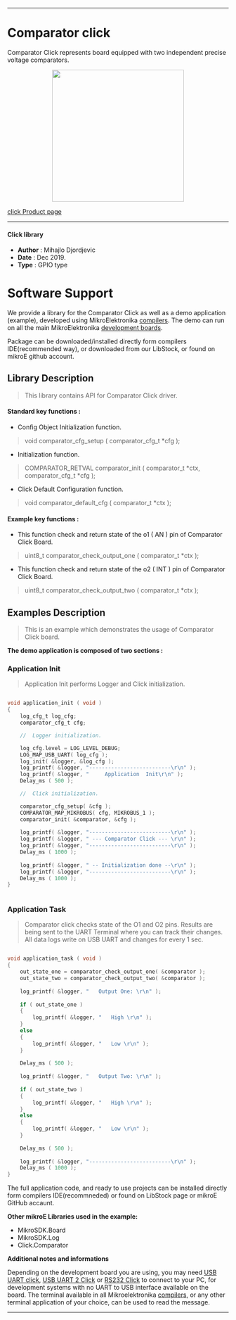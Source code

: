 

---
# Comparator click

Comparator Click represents board equipped with two independent precise voltage comparators.

<p align="center">
  <img src="http://download.mikroe.com/images/click_for_ide/comparator_click.png" height=300px>
</p>

[click Product page](<https://www.mikroe.com/comparator-click>)

---


#### Click library 

- **Author**        : Mihajlo Djordjevic
- **Date**          : Dec 2019.
- **Type**          : GPIO type


# Software Support

We provide a library for the Comparator Click 
as well as a demo application (example), developed using MikroElektronika 
[compilers](http://shop.mikroe.com/compilers). 
The demo can run on all the main MikroElektronika [development boards](http://shop.mikroe.com/development-boards).

Package can be downloaded/installed directly form compilers IDE(recommended way), or downloaded from our LibStock, or found on mikroE github account. 

## Library Description

> This library contains API for Comparator Click driver.

#### Standard key functions :

- Config Object Initialization function.
> void comparator_cfg_setup ( comparator_cfg_t *cfg ); 
 
- Initialization function.
> COMPARATOR_RETVAL comparator_init ( comparator_t *ctx, comparator_cfg_t *cfg );

- Click Default Configuration function.
> void comparator_default_cfg ( comparator_t *ctx );

#### Example key functions :

- This function check and return state of the o1 ( AN ) pin of Comparator Click Board.
> uint8_t comparator_check_output_one ( comparator_t *ctx );
 
- This function check and return state of the o2 ( INT ) pin of Comparator Click Board.
> uint8_t comparator_check_output_two ( comparator_t *ctx );

## Examples Description

> 
> This is an example which demonstrates the usage of Comparator Click board.
> 

**The demo application is composed of two sections :**

### Application Init 

>
> Application Init performs Logger and Click initialization.
> 

```c

void application_init ( void )
{
    log_cfg_t log_cfg;
    comparator_cfg_t cfg;

    //  Logger initialization.

    log_cfg.level = LOG_LEVEL_DEBUG;
    LOG_MAP_USB_UART( log_cfg );
    log_init( &logger, &log_cfg );
    log_printf( &logger, "--------------------------\r\n" );
    log_printf( &logger, "     Application  Init\r\n" );
    Delay_ms ( 500 );

    //  Click initialization.

    comparator_cfg_setup( &cfg );
    COMPARATOR_MAP_MIKROBUS( cfg, MIKROBUS_1 );
    comparator_init( &comparator, &cfg );
    
    log_printf( &logger, "--------------------------\r\n" );
    log_printf( &logger, " --- Comparator Click --- \r\n" );
    log_printf( &logger, "--------------------------\r\n" );
    Delay_ms ( 1000 );
    
    log_printf( &logger, " -- Initialization done --\r\n" );
    log_printf( &logger, "--------------------------\r\n" );
    Delay_ms ( 1000 );
}
  
```

### Application Task

>
> Comparator click checks state of the O1 and O2 pins. Results are being sent to the UART Terminal where you can track their changes. 
> All data logs write on USB UART and changes for every 1 sec.
> 

```c

void application_task ( void )
{
    out_state_one = comparator_check_output_one( &comparator );
    out_state_two = comparator_check_output_two( &comparator );
    
    log_printf( &logger, "   Output One: \r\n" );
    
    if ( out_state_one )
    {
        log_printf( &logger, "   High \r\n" );
    }
    else
    {
        log_printf( &logger, "   Low \r\n" );
    }
    
    Delay_ms ( 500 );
    
    log_printf( &logger, "   Output Two: \r\n" );
    
    if ( out_state_two )
    {
        log_printf( &logger, "   High \r\n" );
    }
    else
    {
        log_printf( &logger, "   Low \r\n" );
    }
    
    Delay_ms ( 500 );
    
    log_printf( &logger, "--------------------------\r\n" );
    Delay_ms ( 1000 );
}  

``` 

The full application code, and ready to use projects can be  installed directly form compilers IDE(recommneded) or found on LibStock page or mikroE GitHub accaunt.

**Other mikroE Libraries used in the example:** 

- MikroSDK.Board
- MikroSDK.Log
- Click.Comparator

**Additional notes and informations**

Depending on the development board you are using, you may need 
[USB UART click](http://shop.mikroe.com/usb-uart-click), 
[USB UART 2 Click](http://shop.mikroe.com/usb-uart-2-click) or 
[RS232 Click](http://shop.mikroe.com/rs232-click) to connect to your PC, for 
development systems with no UART to USB interface available on the board. The 
terminal available in all Mikroelektronika 
[compilers](http://shop.mikroe.com/compilers), or any other terminal application 
of your choice, can be used to read the message.



---
